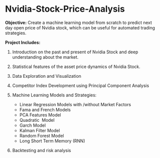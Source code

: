 # Nvidia-Stock-Price-Analysis

**Objective:** Create a machine learning model from scratch to predict next day open price of Nvidia stock, which can be useful for automated trading strategies.

**Project Includes:**

1. Introduction on the past and present of Nvidia Stock and deep understanding about the market.

2. Statistical features of the asset price dynamics of Nvidia Stock.

3. Data Exploration and Visualization

4. Competitor Index Development using Principal Component Analysis

5. Machine Learning Models and Strategies:
   - Linear Regression Models with /without Market Factors 
   - Fama and French Models
   - PCA Features Model
   - Quadratic  Model 
   - Garch Model
   - Kalman Filter Model
   - Random Forest Model
   - Long Short Term Memory (RNN)
  
  6. Backtesting and risk analysis
